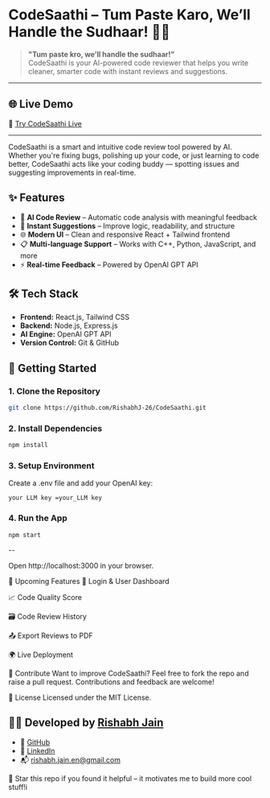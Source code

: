 # CodeSaathi – Tum Paste Karo, We’ll Handle the Sudhaar! 🚀🧠

> **"Tum paste kro, we’ll handle the sudhaar!"**  
> CodeSaathi is your AI-powered code reviewer that helps you write cleaner, smarter code with instant reviews and suggestions.

---

## 🌐 Live Demo

🔗 [Try CodeSaathi Live](https://code-saathi.vercel.app/)

---
CodeSaathi is a smart and intuitive code review tool powered by AI. Whether you're fixing bugs, polishing up your code, or just learning to code better, CodeSaathi acts like your coding buddy — spotting issues and suggesting improvements in real-time.

## ✨ Features

- 🤖 **AI Code Review** – Automatic code analysis with meaningful feedback
- 🧠 **Instant Suggestions** – Improve logic, readability, and structure
- 🌐 **Modern UI** – Clean and responsive React + Tailwind frontend
- 📋 **Multi-language Support** – Works with C++, Python, JavaScript, and more
- ⚡ **Real-time Feedback** – Powered by OpenAI GPT API

## 🛠️ Tech Stack

- **Frontend:** React.js, Tailwind CSS
- **Backend:** Node.js, Express.js
- **AI Engine:** OpenAI GPT API
- **Version Control:** Git & GitHub

## 🚀 Getting Started

### 1. Clone the Repository
```bash
git clone https://github.com/RishabhJ-26/CodeSaathi.git
```

### 2. Install Dependencies
```bash
npm install
```

### 3. Setup Environment
Create a .env file and add your OpenAI key:
```
your LLM key =your_LLM key
```

### 4. Run the App
```
npm start
```
--

Open http://localhost:3000 in your browser.

🔮 Upcoming Features
🔐 Login & User Dashboard

📈 Code Quality Score

🗃️ Code Review History

📤 Export Reviews to PDF

🌍 Live Deployment


🤝 Contribute
Want to improve CodeSaathi?
Feel free to fork the repo and raise a pull request. Contributions and feedback are welcome!

📄 License
Licensed under the MIT License.

## 👨‍💻 Developed by [Rishabh Jain](https://www.linkedin.com/in/rishabh-jain-enris)

- 🔗 [GitHub](https://github.com/RishabhJ-26)
- 💼 [LinkedIn](https://www.linkedin.com/in/rishabhj-26)
- 📬 rishabh.jain.en@gmail.com

🌟 Star this repo if you found it helpful – it motivates me to build more cool stuff!i
